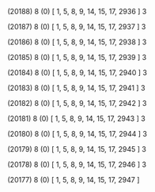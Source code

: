(20188) 8 (0) [ 1, 5, 8, 9, 14, 15, 17, 2936 ] 3 


(20187) 8 (0) [ 1, 5, 8, 9, 14, 15, 17, 2937 ] 3 


(20186) 8 (0) [ 1, 5, 8, 9, 14, 15, 17, 2938 ] 3 


(20185) 8 (0) [ 1, 5, 8, 9, 14, 15, 17, 2939 ] 3 


(20184) 8 (0) [ 1, 5, 8, 9, 14, 15, 17, 2940 ] 3 


(20183) 8 (0) [ 1, 5, 8, 9, 14, 15, 17, 2941 ] 3 


(20182) 8 (0) [ 1, 5, 8, 9, 14, 15, 17, 2942 ] 3 


(20181) 8 (0) [ 1, 5, 8, 9, 14, 15, 17, 2943 ] 3 


(20180) 8 (0) [ 1, 5, 8, 9, 14, 15, 17, 2944 ] 3 


(20179) 8 (0) [ 1, 5, 8, 9, 14, 15, 17, 2945 ] 3 


(20178) 8 (0) [ 1, 5, 8, 9, 14, 15, 17, 2946 ] 3 


(20177) 8 (0) [ 1, 5, 8, 9, 14, 15, 17, 2947 ]  

